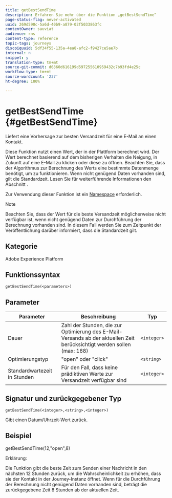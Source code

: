 ```yaml
---
title: getBestSendTime
description: Erfahren Sie mehr über die Funktion „getBestSendTime“
page-status-flag: never-activated
uuid: 269d590c-5a6d-40b9-a879-02f5033863fc
contentOwner: sauviat
audience: rns
content-type: reference
topic-tags: journeys
discoiquuid: 5df34f55-135a-4ea8-afc2-f9427ce5ae7b
internal: n
snippet: y
translation-type: tm+mt
source-git-commit: d6360d616199d597255610959432c7b93fd4e25c
workflow-type: tm+mt
source-wordcount: '237'
ht-degree: 100%

---
```



# getBestSendTime {#getBestSendTime}

Liefert eine Vorhersage zur besten Versandzeit für eine E-Mail an einen Kontakt.

Diese Funktion nutzt einen Wert, der in der Plattform berechnet wird. Der Wert berechnet basierend auf dem bisherigen Verhalten die Neigung, in Zukunft auf eine E-Mail zu klicken oder diese zu öffnen. Beachten Sie, dass der Algorithmus zur Berechnung des Werts eine bestimmte Datenmenge benötigt, um zu funktionieren. Wenn nicht genügend Daten vorhanden sind, gilt die Standardzeit. Lesen Sie für weiterführende Informationen den Abschnitt [](../building-journeys/wait-activity.md).

Zur Verwendung dieser Funktion ist ein [Namespace](../event/selecting-the-namespace.md) erforderlich.

>[!NOTE]
>
>Beachten Sie, dass der Wert für die beste Versandzeit möglicherweise nicht verfügbar ist, wenn nicht genügend Daten zur Durchführung der Berechnung vorhanden sind. In diesem Fall werden Sie zum Zeitpunkt der Veröffentlichung darüber informiert, dass die Standardzeit gilt.

## Kategorie

Adobe Experience Platform

## Funktionssyntax

`getBestSendTime(<parameters>)`

## Parameter

| Parameter | Beschreibung | Typ |
|--- |--- |--- |
| Dauer | Zahl der Stunden, die zur Optimierung des E-Mail-Versands ab der aktuellen Zeit berücksichtigt werden sollen (max: 168) | `<integer>` |
| Optimierungstyp | &quot;open&quot; oder &quot;click&quot; | `<string>` |
| Standardwartezeit in Stunden | Für den Fall, dass keine prädiktiven Werte zur Versandzeit verfügbar sind | `<integer>` |

## Signatur und zurückgegebener Typ

`getBestSendTime(<integer>,<string>,<integer>)`

Gibt einen Datum/Uhrzeit-Wert zurück.

## Beispiel

getBestSendTime(12,&quot;open&quot;,8)

Erklärung:

Die Funktion gibt die beste Zeit zum Senden einer Nachricht in den nächsten 12 Stunden zurück, um die Wahrscheinlichkeit zu erhöhen, dass sie der Kontakt in der Journey-Instanz öffnet. Wenn für die Durchführung der Berechnung nicht genügend Daten vorhanden sind, beträgt die zurückgegebene Zeit 8 Stunden ab der aktuellen Zeit.
